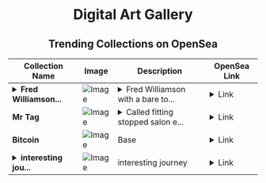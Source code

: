 <div align="center">

# Digital Art Gallery

## Trending Collections on OpenSea

| Collection Name                       | Image                                                                                     | Description                       | OpenSea Link                                                                                          |
|---------------------------------------|-------------------------------------------------------------------------------------------|-----------------------------------|--------------------------------------------------------------------------------------------------------|
| **<details><summary>Fred Williamson...</summary>Fred Williamson with fireball</details>** | ![Image](https://i.seadn.io/s/raw/files/2edb3d0503617dc7f5dca813ca4bb0c7.jpg?w=500&auto=format?w=200&auto=format) | <details><summary>Fred Williamson with a bare to...</summary>Fred Williamson with a bare torso, he lets off fireballs</details> | <details><summary>Link</summary>[Fred Williamson with fireball](https://opensea.io/collection/fred-williamson-with-fireball)</details> |
| **Mr Tag** | ![Image](https://i.seadn.io/s/raw/files/fbc516fe80b0642cc1c0cf39a31a263f.jpg?w=500&auto=format?w=200&auto=format) | <details><summary>Called fitting stopped salon e...</summary>Called fitting stopped salon eat relation reservation made acdbentity</details> | <details><summary>Link</summary>[Mr Tag](https://opensea.io/collection/mr-tag)</details> |
| **Bitcoin** | ![Image](https://i.seadn.io/s/raw/files/a8b26635a23aaa53dab1ebc99f20ba60.jpg?w=500&auto=format?w=200&auto=format) | Base | <details><summary>Link</summary>[Bitcoin](https://opensea.io/collection/bitcoin-712)</details> |
| **<details><summary>interesting jou...</summary>interesting journey</details>** | ![Image](https://i.seadn.io/s/raw/files/b42f3f9617eb8815aa4fa2a5dd8ea145.jpg?w=500&auto=format?w=200&auto=format) | interesting journey | <details><summary>Link</summary>[interesting journey](https://opensea.io/collection/interesting-journey)</details> |

</div>